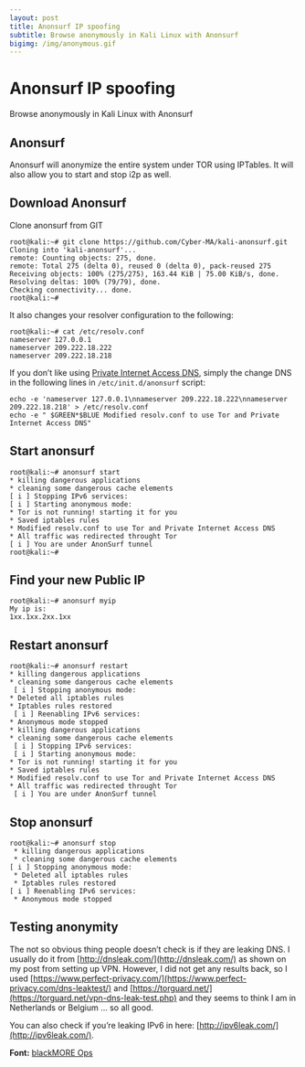 ```yaml
---
layout: post
title: Anonsurf IP spoofing
subtitle: Browse anonymously in Kali Linux with Anonsurf
bigimg: /img/anonymous.gif
---
```


# Anonsurf IP spoofing
Browse anonymously in Kali Linux with Anonsurf


## Anonsurf

Anonsurf will anonymize the entire system under TOR using IPTables. It will also allow you to start and stop i2p as well.

## Download Anonsurf

Clone anonsurf from GIT

```
root@kali:~# git clone https://github.com/Cyber-MA/kali-anonsurf.git
Cloning into 'kali-anonsurf'...
remote: Counting objects: 275, done.
remote: Total 275 (delta 0), reused 0 (delta 0), pack-reused 275
Receiving objects: 100% (275/275), 163.44 KiB | 75.00 KiB/s, done.
Resolving deltas: 100% (79/79), done.
Checking connectivity... done.
root@kali:~#
```

It also changes your resolver configuration to the following:

```
root@kali:~# cat /etc/resolv.conf
nameserver 127.0.0.1
nameserver 209.222.18.222
nameserver 209.222.18.218
```

If you don’t like using [Private Internet Access DNS](https://www.blackmoreops.com/2015/03/01/setup-vpn-on-kali-linux), simply the change DNS in the following lines in `/etc/init.d/anonsurf` script:

```
echo -e 'nameserver 127.0.0.1\nnameserver 209.222.18.222\nnameserver 209.222.18.218' > /etc/resolv.conf
echo -e " $GREEN*$BLUE Modified resolv.conf to use Tor and Private Internet Access DNS"
```

## Start anonsurf

```
root@kali:~# anonsurf start
* killing dangerous applications
* cleaning some dangerous cache elements
[ i ] Stopping IPv6 services:
[ i ] Starting anonymous mode:
* Tor is not running! starting it for you
* Saved iptables rules
* Modified resolv.conf to use Tor and Private Internet Access DNS
* All traffic was redirected throught Tor
[ i ] You are under AnonSurf tunnel
root@kali:~#
```
## Find your new Public IP

```
root@kali:~# anonsurf myip
My ip is:
1xx.1xx.2xx.1xx
```
 
## Restart anonsurf

```
root@kali:~# anonsurf restart
* killing dangerous applications
* cleaning some dangerous cache elements
 [ i ] Stopping anonymous mode:
* Deleted all iptables rules
* Iptables rules restored
 [ i ] Reenabling IPv6 services:
* Anonymous mode stopped
* killing dangerous applications
* cleaning some dangerous cache elements
 [ i ] Stopping IPv6 services:
 [ i ] Starting anonymous mode:
* Tor is not running! starting it for you
* Saved iptables rules
* Modified resolv.conf to use Tor and Private Internet Access DNS
* All traffic was redirected throught Tor
 [ i ] You are under AnonSurf tunnel

```

## Stop anonsurf
```
root@kali:~# anonsurf stop
 * killing dangerous applications
 * cleaning some dangerous cache elements
[ i ] Stopping anonymous mode:
 * Deleted all iptables rules
 * Iptables rules restored
[ i ] Reenabling IPv6 services:
 * Anonymous mode stopped
```

## Testing anonymity

The not so obvious thing people doesn’t check is if they are leaking DNS. I usually do it from [http://dnsleak.com/](http://dnsleak.com/) as shown on my post from setting up VPN. However, I did not get any results back, so I used [https://www.perfect-privacy.com/](https://www.perfect-privacy.com/dns-leaktest/) and [https://torguard.net/](https://torguard.net/vpn-dns-leak-test.php) and they seems to think I am in Netherlands or Belgium … so all good.

You can also check if you’re leaking IPv6 in here: [http://ipv6leak.com/](http://ipv6leak.com/).

**Font:** [blackMORE Ops](https://www.blackmoreops.com/2016/10/17/browse-anonymously-in-kali-linux-with-anonsurf/)

